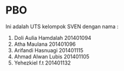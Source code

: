 # PBO
Ini adalah UTS kelompok SVEN dengan nama :
1. Doli Aulia Hamdalah 201401094
2. Atha Maulana 201401096
3. Arifandi Hasnuagi 201401115
4. Ahmad Alwan Lubis 201401105
5. Yehezkiel f.t 201401132
